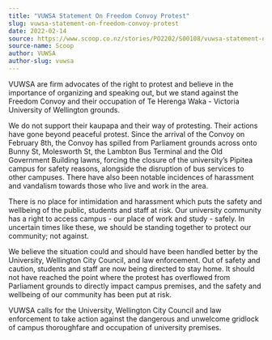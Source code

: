 ```yaml
---
title: "VUWSA Statement On Freedom Convoy Protest"
slug: vuwsa-statement-on-freedom-convoy-protest
date: 2022-02-14
source: https://www.scoop.co.nz/stories/PO2202/S00108/vuwsa-statement-on-freedom-convoy-protest.htm
source-name: Scoop
author: VUWSA
author-slug: vuwsa
---
```

<p>VUWSA are firm advocates of the right to protest and
believe in the importance of organizing and speaking out,
but we stand against the Freedom Convoy and their occupation
of Te Herenga Waka - Victoria University of Wellington
grounds.</p>

<p>We do not support their kaupapa and their way
of protesting. Their actions have gone beyond peaceful
protest. Since the arrival of the Convoy on February 8th,
the Convoy has spilled from Parliament grounds across onto
Bunny St, Molesworth St, the Lambton Bus Terminal and the
Old Government Building lawns, forcing the closure of the
university’s Pipitea campus for safety reasons, alongside
the disruption of bus services to other campuses. There have
also been notable incidences of harassment and vandalism
towards those who live and work in the area.</p>

<p>There is
no place for intimidation and harassment which puts the
safety and wellbeing of the public, students and staff at
risk. Our university community has a right to access campus
- our place of work and study - safely. In uncertain times
like these, we should be standing together to protect our
community; not against.</p>

<p>We believe the situation could
and should have been handled better by the University,
Wellington City Council, and law enforcement. Out of safety
and caution, students and staff are now being directed to
stay home. It should not have reached the point where the
protest has overflowed from Parliament grounds to directly
impact campus premises, and the safety and wellbeing of our
community has been put at risk.</p>

<p>VUWSA calls for the
University, Wellington City Council and law enforcement to
take action against the dangerous and unwelcome gridlock of
campus thoroughfare and occupation of university
premises.</p>

         